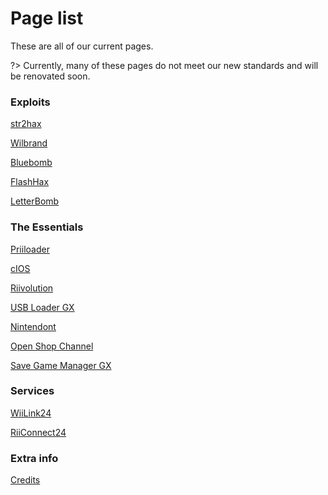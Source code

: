 # Page list

These are all of our current pages.

?> Currently, many of these pages do not meet our new standards and will be renovated soon. 

### Exploits
[str2hax](/str2hax)

[Wilbrand](/wilbrand)

[Bluebomb](/bluebomb)

[FlashHax](/FlashHax)

[LetterBomb](/letterbomb)

### The Essentials
[Priiloader](/priiloader)

[cIOS](/cIOS)

[Riivolution](/riivolution)

[USB Loader GX](/ULGX)

[Nintendont](/nintendont)

[Open Shop Channel](/OSC)

[Save Game Manager GX](/sgmgx)

### Services
[WiiLink24](/WiiLink)

[RiiConnect24](/rc24)

### Extra info
[Credits](/credits)
